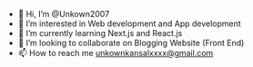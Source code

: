 - 👋 Hi, I’m @Unkown2007
- 👀 I’m interested in Web development and App development
- 🌱 I’m currently learning Next.js and React.js
- 💞️ I’m looking to collaborate on Blogging Website (Front End)
- 📫 How to reach me unkownkansalxxxx@gmail.com

<!---
Unkown2007/Unkown2007 is a ✨ special ✨ repository because its `README.md` (this file) appears on your GitHub profile.
You can click the Preview link to take a look at your changes. Bye
--->
